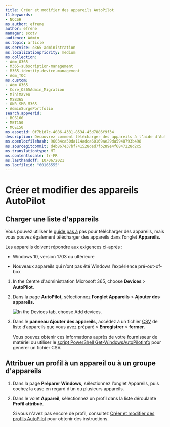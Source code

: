 ```yaml
---
title: Créer et modifier des appareils AutoPilot
f1.keywords:
- NOCSH
ms.author: efrene
author: efrene
manager: scotv
audience: Admin
ms.topic: article
ms.service: o365-administration
ms.localizationpriority: medium
ms.collection:
- Adm_O365
- M365-subscription-management
- M365-identity-device-management
- Adm_TOC
ms.custom:
- Adm_O365
- Core_O365Admin_Migration
- MiniMaven
- MSB365
- OKR_SMB_M365
- AdminSurgePortfolio
search.appverid:
- BCS160
- MET150
- MOE150
ms.assetid: 0f7b1d7c-4086-4331-8534-45d7886f9f34
description: Découvrez comment télécharger des appareils à l’aide d’AutoPilot dans Microsoft 365 Business Premium. Vous pouvez affecter un profil à un appareil ou à un groupe d’appareils.
ms.openlocfilehash: 96034ca50da114adca60169ae29da5948793b498
ms.sourcegitcommit: d4b867e37bf741528ded7fb289e4f6847228d2c5
ms.translationtype: MT
ms.contentlocale: fr-FR
ms.lasthandoff: 10/06/2021
ms.locfileid: "60165555"
---
```

# <a name="create-and-edit-autopilot-devices"></a>Créer et modifier des appareils AutoPilot

## <a name="upload-a-list-of-devices"></a>Charger une liste d'appareils

Vous pouvez utiliser le [guide pas à](add-autopilot-devices-and-profile.md) pas pour télécharger des appareils, mais vous pouvez également télécharger des appareils dans l’onglet **Appareils.** 
  
Les appareils doivent répondre aux exigences ci-après :
  
- Windows 10, version 1703 ou ultérieure
    
- Nouveaux appareils qui n’ont pas été Windows l’expérience pré-out-of-box

1. In the Centre d'administration Microsoft 365, choose **Devices** \> **AutoPilot**.
  
2. Dans la page **AutoPilot,** sélectionnez **l’onglet Appareils** \> **Ajouter des appareils.**
    
    ![In the Devices tab, choose Add devices.](../../media/6ba81e22-c873-40ad-8a72-ce64d15ea6ba.png)
  
3. Dans le **panneau Ajouter des appareils,** accédez à un fichier [CSV](../misc/device-list.md) de liste d’appareils que vous avez préparé \> **Enregistrer** \> **fermer.**
    
    Vous pouvez obtenir ces informations auprès de votre fournisseur de matériel ou utiliser le [script PowerShell Get-WindowsAutoPilotInfo](https://www.powershellgallery.com/packages/Get-WindowsAutoPilotInfo) pour générer un fichier CSV. 
    
## <a name="assign-a-profile-to-a-device-or-a-group-of-devices"></a>Attribuer un profil à un appareil ou à un groupe d'appareils

1. Dans la page **Préparer Windows,**  sélectionnez l’onglet Appareils, puis cochez la case en regard d’un ou plusieurs appareils. 
    
2. Dans le volet **Appareil**, sélectionnez un profil dans la liste déroulante **Profil attribué**. 
    
    Si vous n'avez pas encore de profil, consultez [Créer et modifier des profils AutoPilot](create-and-edit-autopilot-profiles.md) pour obtenir des instructions. 

